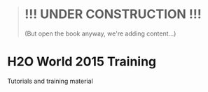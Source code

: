 > # !!! UNDER CONSTRUCTION !!!
> (But open the book anyway, we're adding content...)


# H2O World 2015 Training 

Tutorials and training material
